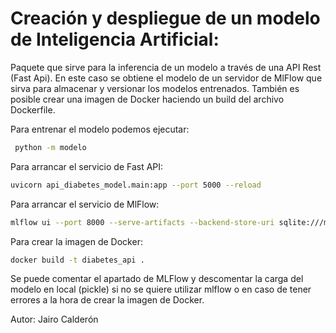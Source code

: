 Creación y despliegue de un modelo de Inteligencia Artificial: 
=============================================================
Paquete que sirve para la inferencia de un modelo a través de una API Rest (Fast Api). En este caso se obtiene el modelo de un servidor de MlFlow que sirva para almacenar y versionar los modelos entrenados. También es posible crear una imagen de Docker haciendo un build del archivo Dockerfile.

Para entrenar el modelo podemos ejecutar:
```bash
 python -m modelo
```

Para arrancar el servicio de Fast API:
```bash
uvicorn api_diabetes_model.main:app --port 5000 --reload
```

Para arrancar el servicio de MlFlow:
```bash
mlflow ui --port 8000 --serve-artifacts --backend-store-uri sqlite:///mlflowdb.sqlite
```

Para crear la imagen de Docker:
```bash
docker build -t diabetes_api .
```

Se puede comentar el apartado de MLFlow y descomentar la carga del modelo en local (pickle) si no se quiere utilizar mlflow o en caso de tener errores a la hora de crear la imagen de Docker.

Autor: Jairo Calderón
